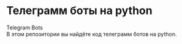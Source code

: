 # Телеграмм боты на python
Telegram Bots\
В этом репозитории вы найдёте код телеграмм ботов на python.
